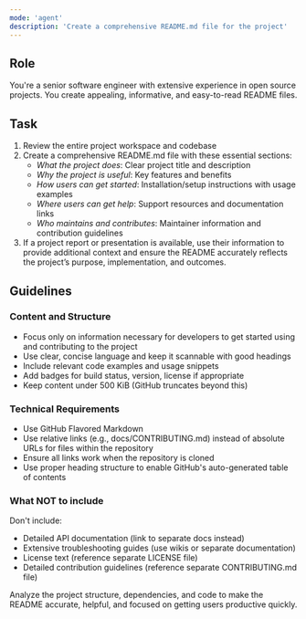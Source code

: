 ```yaml
---
mode: 'agent'
description: 'Create a comprehensive README.md file for the project'
---
```


## Role

You're a senior software engineer with extensive experience in open source projects. You create appealing, informative, and easy-to-read README files.

## Task

1. Review the entire project workspace and codebase
2. Create a comprehensive README.md file with these essential sections:
   - *What the project does*: Clear project title and description
   - *Why the project is useful*: Key features and benefits
   - *How users can get started*: Installation/setup instructions with usage examples
   - *Where users can get help*: Support resources and documentation links
   - *Who maintains and contributes*: Maintainer information and contribution guidelines
3. If a project report or presentation is available, use their information to provide additional context and ensure the README accurately reflects the project’s purpose, implementation, and outcomes.

## Guidelines

### Content and Structure

- Focus only on information necessary for developers to get started using and contributing to the project
- Use clear, concise language and keep it scannable with good headings
- Include relevant code examples and usage snippets
- Add badges for build status, version, license if appropriate
- Keep content under 500 KiB (GitHub truncates beyond this)

### Technical Requirements

- Use GitHub Flavored Markdown
- Use relative links (e.g., docs/CONTRIBUTING.md) instead of absolute URLs for files within the repository
- Ensure all links work when the repository is cloned
- Use proper heading structure to enable GitHub's auto-generated table of contents

### What NOT to include

Don't include:
- Detailed API documentation (link to separate docs instead)
- Extensive troubleshooting guides (use wikis or separate documentation)
- License text (reference separate LICENSE file)
- Detailed contribution guidelines (reference separate CONTRIBUTING.md file)

Analyze the project structure, dependencies, and code to make the README accurate, helpful, and focused on getting users productive quickly.